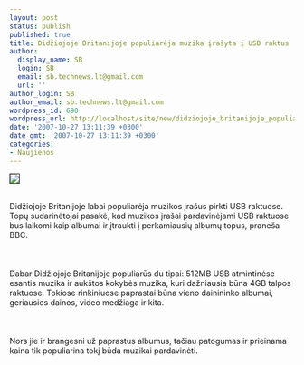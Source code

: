 ```yaml
---
layout: post
status: publish
published: true
title: Didžiojoje Britanijoje populiarėja muzika įrašyta į USB raktus
author:
  display_name: SB
  login: SB
  email: sb.technews.lt@gmail.com
  url: ''
author_login: SB
author_email: sb.technews.lt@gmail.com
wordpress_id: 690
wordpress_url: http://localhost/site/new/didziojoje_britanijoje_populiareja_muzika_irasyta_i_usb_raktus/
date: '2007-10-27 13:11:39 +0300'
date_gmt: '2007-10-27 13:11:39 +0300'
categories:
- Naujienos
---
```

<div class="imgright"><img src="http://tbn0.google.com/images?q=tbn:iTP5cIZCyuI_4M:http://www.keyghost.com/usb%2520keylogger/KeyGhost-USB-512KB-Plugs.jpg" border="1"></div>
<p><br>Didžiojoje Britanijoje labai populiarėja muzikos įrašus pirkti USB raktuose. Topų sudarinėtojai pasakė, kad muzikos įrašai pardavinėjami USB raktuose bus laikomi kaip albumai ir įtraukti į perkamiausių albumų topus, praneša BBC.<br />
<br><br />
<br>Dabar Didžiojoje Britanijoje populiarūs du tipai: 512MB USB atmintinėse esantis muzika ir aukštos kokybės muzika, kuri dažniausia būna 4GB talpos raktuose. Tokiose rinkiniuose paprastai būna vieno dainininko albumai, geriausios dainos, video medžiaga ir kita.<br />
<br><br />
<br>Nors jie ir brangesni už paprastus albumus, tačiau patogumas ir prieinama kaina tik populiarina tokį būda muzikai pardavinėti.<br />
<br><br />
<br></p>
